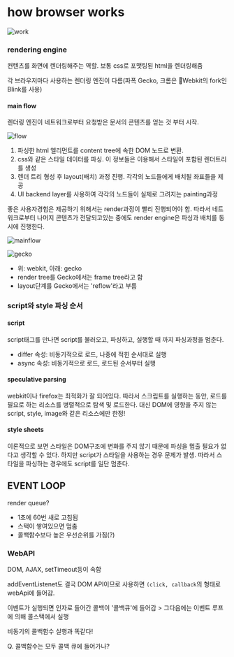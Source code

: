 # how browser works

![work](https://www.html5rocks.com/en/tutorials/internals/howbrowserswork/layers.png)

### rendering engine

컨텐츠를 화면에 렌더링해주는 역할. 보통 css로 포맷팅된 html을 렌더링해줌

각 브라우저마다 사용하는 렌더링 엔진이 다름(파폭 Gecko, 크롬은 Webkit의 fork인 Blink를 사용)

#### main flow

렌더링 엔진이 네트워크로부터 요청받은 문서의 콘텐츠를 얻는 것 부터 시작.

![flow](https://www.html5rocks.com/en/tutorials/internals/howbrowserswork/flow.png)

1. 파싱한 html 엘리먼트를 content tree에 속한 DOM 노드로 변환. 
2. css와 같은 스타일 데이터를 파싱. 이 정보들은 이용해서 스타일이 포함된 렌더트리를 생성
3. 렌더 트리 형성 후 layout(배치) 과정 진행. 각각의 노드들에게 배치될 좌표들을 제공
4. UI backend layer를 사용하여 각각의 노드들이 실제로 그려지는 painting과정

좋은 사용자경험은 제공하기 위해서는 render과정이 빨리 진행되어야 함. 따라서 네트워크로부터 나머지 콘텐츠가 전달되고있는 중에도 render engine은 파싱과 배치를 동시에 진행한다.

![mainflow](https://www.html5rocks.com/en/tutorials/internals/howbrowserswork/webkitflow.png)

![gecko](https://www.html5rocks.com/en/tutorials/internals/howbrowserswork/image008.jpg)

* 위: webkit, 아래: gecko
* render tree를 Gecko에서는 frame tree라고 함
* layout단계를 Gecko에서는 'reflow'라고 부름

### script와 style 파싱 순서

#### script

script태그를 만나면 script를 불러오고, 파싱하고, 실행할 때 까지 파싱과정을 멈춘다.

* differ 속성: 비동기적으로 로드, 나중에 적힌 순서대로 실행
* async 속성: 비동기적으로 로드, 로드된 순서부터 실행

#### speculative parsing

webkit이나 firefox는 최적화가 잘 되어있다. 따라서 스크립트를 실행하는 동안, 로드를 필요로 하는 리소스를 병렬적으로 탐색 및 로드한다. 대신 DOM에 영향을 주지 않는 script, style, image와 같은 리소스에만 한정!

#### style sheets

이론적으로 보면 스타일은 DOM구조에 변화를 주지 않기 때문에 파싱을 멈출 필요가 없다고 생각할 수 있다. 하지만 script가 스타일을 사용하는 경우 문제가 발생. 따라서 스타일을 파싱하는 경우에도 script를 일단 멈춘다.

## EVENT LOOP

 render queue?

* 1초에 60번 새로 고침됨
* 스택이 쌓여있으면 멈춤
* 콜백함수보다 높은 우선순위를 가짐(?)

### WebAPI

DOM, AJAX, setTimeout등이 속함

addEventListenet도 결국 DOM API이므로 사용하면 `(click, callback`의 형태로 webApi에 들어감.

이벤트가 실행되면 인자로 들어간 콜백이 '콜백큐'에 들어감 > 그다음에는 이벤트 루프에 의해 콜스택에서 실행

비동기의 콜백함수 실행과 똑같다!

Q. 콜백함수는 모두 콜백 큐에 들어가나?

